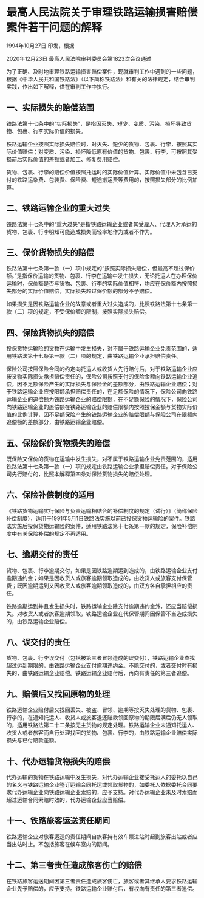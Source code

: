# 最高人民法院关于审理铁路运输损害赔偿案件若干问题的解释

1994年10月27日 印发，根据

2020年12月23日 最高人民法院审判委员会第1823次会议通过

<!-- INFO END -->

为了正确、及时地审理铁路运输损害赔偿案件，现就审判工作中遇到的一些问题，根据《中华人民共和国铁路法》（以下简称铁路法）和有关的法律规定，结合审判实践，作出如下解释，供在审判工作中执行。

## 一、实际损失的赔偿范围

铁路法第十七条中的“实际损失”，是指因灭失、短少、变质、污染、损坏导致货物、包裹、行李实际价值的损失。

铁路运输企业按照实际损失赔偿时，对灭失、短少的货物、包裹、行李，按照其实际价值赔偿；对变质、污染、损坏降低原有价值的货物、包裹、行李，可按照其受损前后实际价值的差额或者加工、修复费用赔偿。

货物、包裹、行李的赔偿价值按照托运时的实际价值计算。实际价值中未包含已支付的铁路运杂费、包装费、保险费、短途搬运费等费用的，按照损失部分的比例加算。

## 二、铁路运输企业的重大过失

铁路法第十七条中的“重大过失”是指铁路运输企业或者其受雇人、代理人对承运的货物、包裹、行李明知可能造成损失而轻率地作为或者不作为。

## 三、保价货物损失的赔偿

铁路法第十七条第一款（一）项中规定的“按照实际损失赔偿，但最高不超过保价额。”是指保价运输的货物、包裹、行李在运输中发生损失，无论托运人在办理保价运输时，保价额是否与货物、包裹、行李的实际价值相符，均应在保价额内按照损失部分的实际价值赔偿，实际损失超过保价额的部分不予赔偿。

如果损失是因铁路运输企业的故意或者重大过失造成的，比照铁路法第十七条第一款（二）项的规定，不受保价额的限制，按照实际损失赔偿。

## 四、保险货物损失的赔偿

投保货物运输险的货物在运输中发生损失，对不属于铁路运输企业免责范围的，适用铁路法第十七条第一款（二）项的规定，由铁路运输企业承担赔偿责任。

保险公司按照保险合同的约定向托运人或收货人先行赔付后，对于铁路运输企业应按货物实际损失承担赔偿责任的，保险公司按照支付的保险金额向铁路运输企业追偿，因不足额保险产生的实际损失与保险金的差额部分，由铁路运输企业赔偿；对于铁路运输企业应按限额承担赔偿责任的，在足额保险的情况下，保险公司向铁路运输企业的追偿额为铁路运输企业的赔偿限额，在不足额保险的情况下，保险公司向铁路运输企业的追偿额在铁路运输企业的赔偿限额内按照投保金额与货物实际价值的比例计算，因不足额保险产生的铁路运输企业的赔偿限额与保险公司在限额内追偿额的差额部分，由铁路运输企业赔偿。

## 五、保险保价货物损失的赔偿

既保险又保价的货物在运输中发生损失，对不属于铁路运输企业免责范围的，适用铁路法第十七条第一款（一）项的规定由铁路运输企业承担赔偿责任。对于保险公司先行赔付的，比照本解释第四条对保险货物损失的赔偿处理。

## 六、保险补偿制度的适用

《铁路货物运输实行保险与负责运输相结合的补偿制度的规定（试行）》（简称保险补偿制度），适用于1991年5月1日铁路法实施以前已投保货物运输险的案件。铁路法实施后投保货物运输险的案件，适用铁路法第十七条第一款的规定，保险补偿制度中有关保险补偿的规定不再适用。

## 七、逾期交付的责任

货物、包裹、行李逾期交付，如果是因铁路逾期运到造成的，由铁路运输企业支付逾期违约金；如果是因收货人或旅客逾期领取造成的，由收货人或旅客支付保管费；既因逾期运到又因收货人或旅客逾期领取造成的，由双方各自承担相应的责任。

铁路逾期运到并且发生损失时，铁路运输企业除支付逾期违约金外，还应当赔偿损失。对收货人或者旅客逾期领取，铁路运输企业在代保管期间因保管不当造成损失的，由铁路运输企业赔偿。

## 八、误交付的责任

货物、包裹、行李误交付（包括被第三者冒领造成的误交付），铁路运输企业查找超过运到期限的，由铁路运输企业支付逾期违约金。不能交付的，或者交付时有损失的，由铁路运输企业赔偿。铁路运输企业赔付后，再向有责任的第三者追偿。

## 九、赔偿后又找回原物的处理

铁路运输企业赔付后又找回丢失、被盗、冒领、逾期等按灭失处理的货物、包裹、行李的，在通知托运人、收货人或旅客退还赔款领回原物的期限届满后仍无人领取的，适用铁路法第二十二条按无主货物的规定处理。铁路运输企业未通知托运人、收货人或者旅客而自行处理找回的货物、包裹、行李的，由铁路运输企业赔偿实际损失与已付赔款差额。

## 十、代办运输货物损失的赔偿

代办运输的货物在铁路运输中发生损失，对代办运输企业接受托运人的委托以自己的名义与铁路运输企业签订运输合同托运或领取货物的，如委托人依据委托合同要求代办运输企业向铁路运输企业索赔的，应予支持。对代办运输企业未及时索赔而超过运输合同索赔时效的，代办运输企业应当赔偿。

## 十一、铁路旅客运送责任期间

铁路运输企业对旅客运送的责任期间自旅客持有效车票进站时起到旅客出站或者应当出站时止。不包括旅客在候车室内的期间。

## 十二、第三者责任造成旅客伤亡的赔偿

在铁路旅客运送期间因第三者责任造成旅客伤亡，旅客或者其继承人要求铁路运输企业先予赔偿的，应予支持。铁路运输企业赔付后，有权向有责任的第三者追偿。